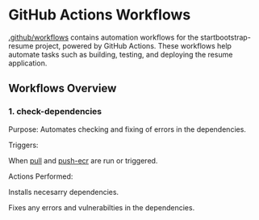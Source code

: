 # GitHub Actions Workflows

[.github/workflows](https://github.com/iorikaze/startbootstrap-resume/tree/master/.github/workflows) contains automation workflows for the startbootstrap-resume project, powered by GitHub Actions. These workflows help automate tasks such as building, testing, and deploying the resume application.

## Workflows Overview

### 1. check-dependencies

Purpose: Automates checking and fixing of errors in the dependencies.

Triggers:

When [pull](https://github.com/iorikaze/startbootstrap-resume/blob/master/.github/workflows/pull.yaml) and [push-ecr](https://github.com/iorikaze/startbootstrap-resume/blob/master/.github/workflows/push-ecr.yaml) are run or triggered.

Actions Performed:

Installs necesarry dependencies.

Fixes any errors and vulnerabilties in the dependencies.


